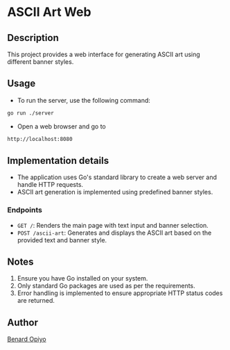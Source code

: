 # ASCII Art Web

## Description
This project provides a web interface for generating ASCII art using different banner styles.

## Usage

* To run the server, use the following command:

```bash
go run ./server

```

* Open a web browser and go to 

```bash
http://localhost:8080
```

## Implementation details

* The application uses Go's standard library to create a web server and handle HTTP requests. 
* ASCII art generation is implemented using predefined banner styles.

### Endpoints
- `GET /`: Renders the main page with text input and banner selection.
- `POST /ascii-art`: Generates and displays the ASCII art based on the provided text and banner style.


## Notes

1. Ensure you have Go installed on your system.
2. Only standard Go packages are used as per the requirements.
3. Error handling is implemented to ensure appropriate HTTP status codes are returned.

## Author
[Benard Opiyo](https://learn.zone01kisumu.ke/git/beopiyo)